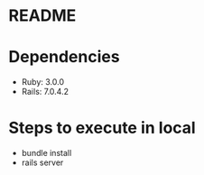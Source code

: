 # README

# Dependencies
* Ruby: 3.0.0
* Rails: 7.0.4.2

# Steps to execute in local
* bundle install
* rails server